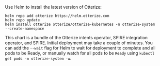 Use Helm to install the latest version of Otterize:
   ```shell
   helm repo add otterize https://helm.otterize.com
   helm repo update
   helm install otterize otterize/otterize-kubernetes -n otterize-system --create-namespace
   ```
This chart is a bundle of the Otterize intents operator, SPIRE integration operator, and SPIRE.
Initial deployment may take a couple of minutes.
You can add the `--wait` flag for Helm to wait for deployment to complete and all pods to be Ready, or manually watch for all pods to be `Ready` using `kubectl get pods -n otterize-system -w`.